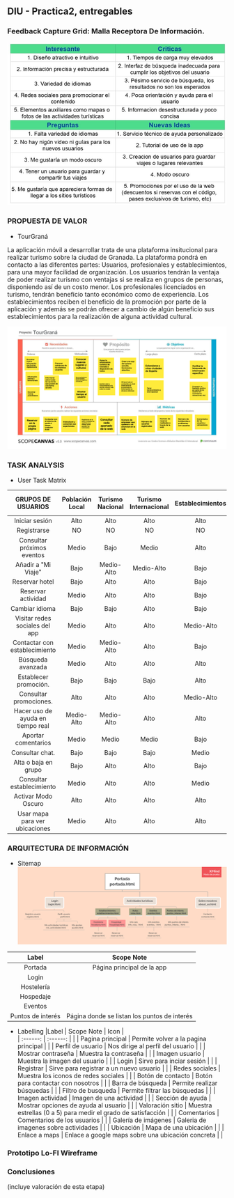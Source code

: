 ## DIU - Practica2, entregables

### Feedback Capture Grid: Malla Receptora De Información.
![ScreenShot](imgs/FeedbackCaptureGrid.jpg)

### PROPUESTA DE VALOR

* TourGraná

La aplicación móvil a desarrollar trata de una plataforma insitucional para realizar turismo sobre la ciudad de Granada. La plataforma pondrá en contacto a las diferentes partes: Usuarios, profesionales y establecimientos, para una mayor facilidad de organización. Los usuarios tendrán la ventaja de poder realizar turismo con ventajas si se realiza en grupos de personas, disponiendo así de un costo menor. Los profesionales licenciados en turismo, tendrán beneficio tanto económico como de experiencia. Los establecimientos reciben el beneficio de la promoción por parte de la aplicación y además se podrán ofrecer a cambio de algún beneficio sus establecimientos para la realización de alguna actividad cultural.

![ScreenShot](imgs/scope_canvas.png)

### TASK ANALYSIS

* User Task Matrix 

|GRUPOS DE USUARIOS                 | Población Local | Turismo Nacional     | Turismo Internacional  | Establecimientos   | Usuarios no registrados  |
| :------:                          | :------:        | :------:             |  :------:              | :------:           |  :------:                |
| Iniciar sesión                    | Alto            |  Alto                |     Alto               | Alto               | NO                       |
| Registrarse                       | NO              |  NO                  |     NO                 | NO                 | NO                       |
| Consultar próximos eventos        | Medio           |  Bajo                |     Medio              | Alto               | Medio                    |
| Añadir a "Mi Viaje"               | Bajo            |  Medio-Alto          |     Medio-Alto         | Bajo               | NO                       |
| Reservar hotel                    | Bajo            |  Alto                |     Alto               | Bajo               | NO                       |
| Reservar actividad                | Medio           |  Alto                |     Alto               | Bajo               | NO                       |
| Cambiar idioma                    | Bajo            |  Bajo                |     Alto               | Bajo               | Medio                    |
| Visitar redes sociales del app    | Medio           |  Alto                |     Alto               | Medio-Alto         | Alto                     |
| Contactar con establecimiento     | Medio           |  Medio-Alto          |     Alto               | Bajo               | NO                       |
| Búsqueda avanzada                 | Medio           |  Alto                |     Alto               | Alto               | NO                       |
| Establecer promoción.             | Bajo            |  Bajo                |     Bajo               | Alto               | NO                       |
| Consultar promociones.            | Alto            |  Alto                |     Alto               | Medio-Alto         | NO                       |
| Hacer uso de ayuda en tiempo real | Medio-Alto      |  Medio-Alto          |     Alto               | Alto               | Bajo                     |
| Aportar comentarios               | Medio           |  Medio               |     Medio              | Bajo               | NO                       |
| Consultar chat.                   | Bajo            |  Bajo                |     Bajo               | Medio              | NO                       |
| Alta o baja en grupo              | Bajo            |  Alto                |     Alto               | Bajo               | NO                       |
| Consultar establecimiento         | Medio           |  Alto                |     Alto               | Medio              | Medio                    |
| Activar Modo Oscuro               | Alto            |  Alto                |     Alto               | Alto               | Alto                     |
| Usar mapa para ver ubicaciones    | Medio           |  Alto                |     Alto               | Alto               | Bajo                     |

### ARQUITECTURA DE INFORMACIÓN

* Sitemap
![ScreenShot](imgs/sitemap.png)

|Label                              | Scope Note                                        |
| :------:                          | :------:                                          |
| Portada                           | Página principal de la app                        |
| Login                             |                                                   |
| Hostelería                        |                                                   |
| Hospedaje                         |                                                   |
| Eventos                           |                                                   |
| Puntos de interés                 | Página donde se listan los puntos de interés      | 

* Labelling 
|Label                              | Scope Note                                                    | Icon |      
| :------:                          | :------:                                                      |      |
| Pagina principal                  | Permite volver a la pagina principal                          |      |
| Perfil de usuario                 | Nos dirige al perfil del usuario                              |      |
| Mostrar contraseña                | Muestra la contraseña                                         |      |
| Imagen usuario                    | Muestra la imagen del usuario                                 |      |
| Login                             | Sirve para inciar sesión                                      |      |
| Registrar                         | Sirve para registrar a un nuevo usuario                       |      |
| Redes sociales                    | Muestra los iconos de redes sociales                          |      |
| Botón de contacto                 | Botón para contactar con nosotros                             |      |
| Barra de búsqueda                 | Permite realizar búsquedas                                    |      |
| Filtro de busqueda                | Permite filtrar las búsquedas                                 |      |
| Imagen actividad                  | Imagen de una actividad                                       |      |
| Sección de ayuda                  | Mostrar opciones de ayuda al usuario                          |      |
| Valoración sitio                  | Muestra estrellas (0 a 5) para medir el grado de satisfacción |      |
| Comentarios                       | Comentarios de los usuarios                                   |      |
| Galería de imágenes               | Galeria de imagenes sobre actividades                         |      |
| Ubicación                         | Mapa de una ubicación                                         |      |
| Enlace a maps                     | Enlace a google maps sobre una ubicación concreta             |      |



### Prototipo Lo-FI Wireframe 


### Conclusiones  
(incluye valoración de esta etapa)
